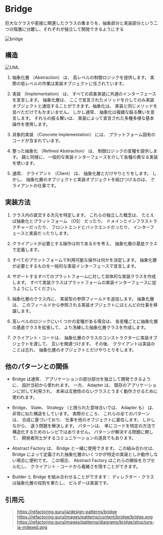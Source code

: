 # Bridge
巨大なクラスや密接に関連したクラスの集まりを、抽象部分と実装部分という二つの階層に分離し、それぞれが独立して開発できるようにする

![bridge](https://refactoring.guru/images/patterns/content/bridge/bridge.png)

## 構造
![UML](https://refactoring.guru/images/patterns/diagrams/bridge/structure-ja-indexed.png)

1. 抽象化層 （Abstraction） は、 高レベルの制御ロジックを提供します。 実際の低レベルの作業は実装オブジェクトに任されています。

2. 実装 （Implementation） は、 すべての具象実装に共通のインターフェースを宣言します。 抽象化層は、 ここで宣言されたメソッドを介してのみ実装オブジェクトと通信することができます。抽象化は、 実装と同じメソッドを並べただけでもかまいません。 しかし通常、 抽象化は複雑な振る舞いを宣言します。 それらの振る舞いは、 実装によって宣言された多種多様な基本操作を使用します。

3. 具象的実装 （Concrete Implementation） には、 プラットフォーム固有のコードが含まれています。

4. 整った抽象化 （Refined Abstraction） は、 制御ロジックの変種を提供します。 親と同様に、 一般的な実装インターフェースを介して各種の異なる実装を使います。

5. 通常、 クライアント （Client） は、 抽象化層とだけやりとりをします。 しかし、 抽象化層のオブジェクトと実装オブジェクトを結びつけるのは、 クライアントの仕事です。

## 実装方法
1. クラス内の直交する次元を特定します。 これらの独立した概念は、 たとえば抽象化とプラットフォーム （OS） だったり、 ドメインとインフラストラクチャーだったり、 フロントエンドとバックエンドだったり、 インターフェースと実装だったりします。

2. クライアントが必要とする操作は何であるかを考え、 抽象化層の基底クラスで定義します。

3. すべてのプラットフォームで利用可能な操作は何かを決定します。 抽象化層が必要とするものを一般的な実装インターフェースで宣言します。

4. サポートするすべてのプラットフォームに対して具体的な実装クラスを作成します。 すべて実装クラスはプラットフォームの実装インターフェースに従うようにしてください。

5. 抽象化層のクラス内に、 実装型の参照フィールドを追加します。 抽象化層は、 このフィールドから参照される実装オブジェクトにほとんどの仕事を移譲します。

6. 高レベルのロジックにいくつかの変種がある場合は、 各変種ごとに抽象化層の基底クラスを拡張して、 より洗練した抽象化層クラスを作成します。

7. クライアント・コードは、 抽象化層のクラスのコンストラクターに実装オブジェクトを渡して、 互いを関連づけます。 その後、 クライアントは実装のことは忘れ、 抽象化層のオブジェクトとだけやりとりをします。

## 他のパターンとの関係
- Bridge は通常、 アプリケーションの部分部分を独立して開発できるように、 設計当初から使われます。 一方、 Adapter は、 既存のアプリケーションに対して利用され、 本来は互換性のないクラスとうまく動作させるために使われます。

- Bridge、 State、 Strategy （と限られた意味合いでは、 Adapter も） は、 非常に似た構造をしています。 実際のところ、 これらの全てのパターンは、 合成に基づいており、 仕事を他のオブジェクトに委任します。 しかしながら、 違う問題を解決します。 パターンは、 単にコードを特定の方法で構造化するためのレシピではありません。 パターンが解決する問題に関して、 開発者同士がするコミュニケーションの道具でもあります。

- Abstract Factory は、 Bridge と一緒に使用できます。 この組み合わせは、 Bridge によって定義された抽象化層のいくつかが特定の実装としか動作しない場合に便利です。 この場合、 Abstract Factory はこれらの関係をカプセル化し、 クライアント・コードから複雑さを隠すことができます。

- Builder と Bridge を組み合わせることができます： ディレクター・クラスは抽象化層の役割を果たし、 ビルダーは実装です。

## 引用元

> https://refactoring.guru/ja/design-patterns/bridge
> https://refactoring.guru/images/patterns/content/bridge/bridge.png
> https://refactoring.guru/images/patterns/diagrams/bridge/structure-ja-indexed.png